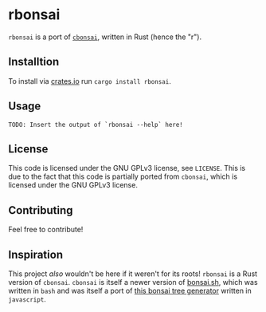 # rbonsai

`rbonsai` is a port of [`cbonsai`](https://gitlab.com/jallbrit/cbonsai), written in Rust (hence the "r").

## Installtion

To install via [crates.io](https://crates.io/crates/rbonsai) run `cargo install rbonsai`.

## Usage
```
TODO: Insert the output of `rbonsai --help` here!
```

## License

This code is licensed under the GNU GPLv3 license, see `LICENSE`.
This is due to the fact that this code is partially ported from `cbonsai`, which is licensed under the GNU GPLv3 license.

## Contributing

Feel free to contribute!

## Inspiration

This project *also* wouldn't be here if it weren't for its roots!
`rbonsai` is a Rust version of `cbonsai`.
`cbonsai` is itself a newer version of [bonsai.sh](https://gitlab.com/jallbrit/bonsai.sh), which was written in `bash` and was itself a port of [this bonsai tree generator](https://avelican.github.io/bonsai/) written in `javascript`.
